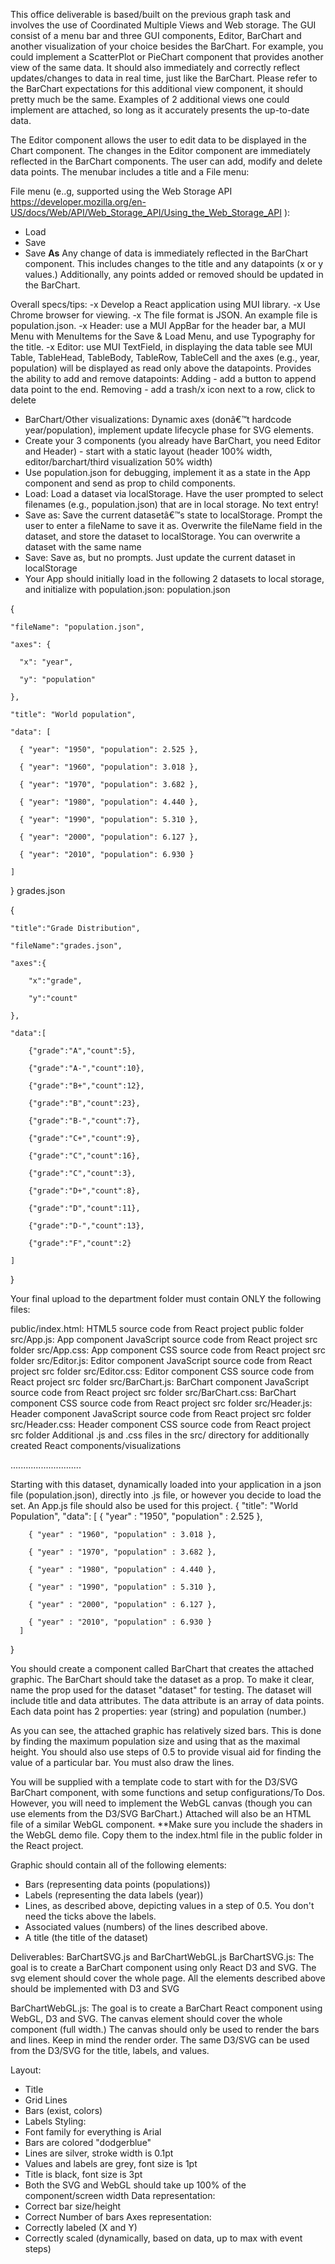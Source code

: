 This office deliverable is based/built on the previous graph task and involves the use of Coordinated Multiple Views and Web storage. The GUI consist of a menu bar and three GUI components, Editor, BarChart and another visualization of your choice besides the BarChart. For example, you could implement a ScatterPlot or PieChart component that provides another view of the same data. It should also immediately and correctly reflect updates/changes to data in real time, just like the BarChart. Please refer to the BarChart expectations for this additional view component, it should pretty much be the same. Examples of 2 additional views one could implement are attached, so long as it accurately presents the up-to-date data. 

The Editor component allows the user to edit data to be displayed in the Chart component. The changes in the Editor component are immediately reflected in the BarChart components. The user can add, modify and delete data points. The menubar includes a title and a File menu:

File menu (e..g, supported using the Web Storage API https://developer.mozilla.org/en-US/docs/Web/API/Web_Storage_API/Using_the_Web_Storage_API ):
- Load
- Save
- Save **As**
Any change of data is immediately reflected in the BarChart component. This includes changes to the title and any datapoints (x or y values.) Additionally, any points added or removed should be updated in the BarChart.

Overall specs/tips:
-x Develop a React application using MUI library.
-x Use Chrome browser for viewing.
-x The file format is JSON. An example file is population.json.
-x Header: use a MUI AppBar for the header bar, a MUI Menu with MenuItems for the Save & Load Menu, and use Typography for the title.
-x Editor: use MUI TextField, in displaying the data table see MUI Table, TableHead, TableBody, TableRow, TableCell and the axes (e.g., year, population) will be displayed as read only above the
datapoints. Provides the ability to add and remove datapoints: Adding - add a button to append data point to the end. Removing - add a trash/x icon next to a row, click to delete
- BarChart/Other visualizations: Dynamic axes (donâ€™t hardcode year/population), implement update lifecycle phase for SVG elements.
- Create your 3 components (you already have BarChart, you need
Editor and Header) - start with a static layout (header 100% width, editor/barchart/third visualization 50% width)
- Use population.json for debugging, implement it as a state in the App component and send as prop to child components.
- Load: Load a dataset via localStorage. Have the user prompted to select filenames (e.g., population.json) that are in local storage. No text entry!
- Save as: Save the current datasetâ€™s state to localStorage. Prompt the user to enter a fileName to save it as. Overwrite the fileName field in the dataset, and store the dataset to localStorage. You can overwrite a dataset with the same name
- Save: Save as, but no prompts. Just update the current dataset in
localStorage
- Your App should initially load in the following 2 datasets to local storage, and initialize with population.json:
population.json

{

    "fileName": "population.json",

    "axes": {

      "x": "year", 

      "y": "population"

    },

    "title": "World population",

    "data": [

      { "year": "1950", "population": 2.525 },

      { "year": "1960", "population": 3.018 },

      { "year": "1970", "population": 3.682 },

      { "year": "1980", "population": 4.440 },

      { "year": "1990", "population": 5.310 },

      { "year": "2000", "population": 6.127 },

      { "year": "2010", "population": 6.930 }

    ]

  }
grades.json

{

    "title":"Grade Distribution",

    "fileName":"grades.json",

    "axes":{

        "x":"grade",

        "y":"count"

    },

    "data":[

        {"grade":"A","count":5},

        {"grade":"A-","count":10},

        {"grade":"B+","count":12},

        {"grade":"B","count":23},

        {"grade":"B-","count":7},

        {"grade":"C+","count":9},

        {"grade":"C","count":16},

        {"grade":"C","count":3},

        {"grade":"D+","count":8},

        {"grade":"D","count":11},

        {"grade":"D-","count":13},

        {"grade":"F","count":2}

    ]

}

Your final upload to the department folder must contain ONLY the following files:

public/index.html: HTML5 source code from React project public folder
src/App.js: App component JavaScript source code from React project src folder
src/App.css: App component CSS source code from React project src folder
src/Editor.js: Editor component JavaScript source code from React project src folder
src/Editor.css: Editor component CSS source code from React project src folder
src/BarChart.js: BarChart component JavaScript source code from React project src folder
src/BarChart.css: BarChart component CSS source code from React project src folder
src/Header.js: Header component JavaScript source code from React project src folder
src/Header.css: Header component CSS source code from React project src folder
Additional .js and .css files in the src/ directory for additionally created React components/visualizations






............................


Starting with this dataset, dynamically loaded into your application in a json file (population.json), directly into .js file, or however you decide to load the set. An App.js file should also be used for this project.
{
    "title": "World Population",
    "data": [
        { "year" : "1950", "population" : 2.525 },

        { "year" : "1960", "population" : 3.018 },

        { "year" : "1970", "population" : 3.682 },

        { "year" : "1980", "population" : 4.440 },

        { "year" : "1990", "population" : 5.310 },

        { "year" : "2000", "population" : 6.127 },

        { "year" : "2010", "population" : 6.930 }
      ]
}

You should create a component called BarChart that creates the attached graphic. The BarChart should take the dataset as a prop. To make it clear, name the prop used for the dataset "dataset" for testing. The dataset will include title and data attributes. The data attribute is an array of data points. Each data point has 2 properties: year (string) and population (number.)

As you can see, the attached graphic has relatively sized bars. This is done by finding the maximum population size and using that as the maximal height. You should also use steps of 0.5 to provide visual aid for finding the value of a particular bar. You must also draw the lines. 

You will be supplied with a template code to start with for the D3/SVG BarChart component, with some functions and setup configurations/To Dos. However, you will need to implement the WebGL canvas (though you can use elements from the D3/SVG BarChart.) Attached will also be an HTML file of a similar WebGL component. 
**Make sure you include the shaders in the WebGL demo file. Copy them to the index.html file in the public folder in the React project.

Graphic should contain all of the following elements:

- Bars (representing data points (populations))
- Labels (representing the data labels (year))
- Lines, as described above, depicting values in a step of 0.5. You don't need the ticks above the labels.
- Associated values (numbers) of the lines described above. 
- A title (the title of the dataset)

Deliverables: BarChartSVG.js and BarChartWebGL.js
BarChartSVG.js: The goal is to create a BarChart component using only React D3 and SVG.
The svg element should cover the whole page.
All the elements described above should be implemented with D3 and SVG

BarChartWebGL.js: The goal is to create a BarChart React component using WebGL, D3 and SVG.
The canvas element should cover the whole component (full width.)
The canvas should only be used to render the bars and lines. Keep in mind the render order.
The same D3/SVG can be used from the D3/SVG for the title, labels, and values. 


Layout:
- Title
- Grid Lines
- Bars (exist, colors)
- Labels
Styling:
- Font family for everything is Arial
- Bars are colored "dodgerblue"
- Lines are silver, stroke width is 0.1pt
- Values and labels are grey, font size is 1pt
- Title is black, font size is 3pt
- Both the SVG and WebGL should take up 100% of the component/screen width
Data representation:
- Correct bar size/height
- Correct Number of bars
Axes representation:
- Correctly labeled (X and Y)
- Correctly scaled (dynamically, based on data, up to max with event steps)